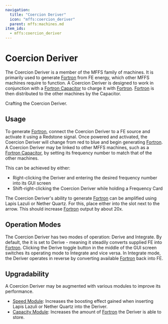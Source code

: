 ```yaml
---
navigation:
  title: "Coercion Deriver"
  icon: "mffs:coercion_deriver"
  parent: mffs:machines.md
item_ids:
  - mffs:coercion_deriver
---
```


# Coercion Deriver

<ItemImage id="mffs:coercion_deriver" />

The <Color id="blue">Coercion Deriver</Color> is a member of the MFFS family of machines. It is primarily used to generate [Fortron](../fortron.md) from FE energy, which other MFFS machines require to function. A <Color id="blue">Coercion Deriver</Color> is designed to work in conjunction with a [Fortron Capacitor](./fortron_capacitor.md) to charge it with [Fortron](../fortron.md). [Fortron](../fortron.md) is then distributed to the other machines by the Capacitor.

Crafting the <Color id="blue">Coercion Deriver</Color>.

<Recipe id="mffs:coercion_deriver" />

## Usage

To generate [Fortron](../fortron.md), connect the <Color id="blue">Coercion Deriver</Color> to a FE source and activate it using a Redstone signal. Once powered and activated, the <Color id="blue">Coercion Deriver</Color> will change from red to blue and begin generating [Fortron](../fortron.md). A <Color id="blue">Coercion Deriver</Color> may be linked to other MFFS machines, such as a [Fortron Capacitor](./fortron_capacitor.md), by setting its frequency number to match that of the other machines.

This can be achieved by either:
- Right-clicking the Deriver and entering the desired frequency number into its GUI screen
- Shift-right-clicking the Coercion Deriver while holding a Frequency Card

The <Color id="blue">Coercion Deriver</Color>'s ability to generate [Fortron](../fortron.md) can be amplified using <Color id="dark_green">Lapis Lazuli</Color> or <Color id="dark_green">Nether Quartz</Color>. For this, place either into the slot next to the arrow. This should increase [Fortron](../fortron.md) output by about 20x.

## Operation Modes

The <Color id="blue">Coercion Deriver</Color> has two modes of operation: Derive and Integrate. By default, the it is set to Derive - meaning it steadily converts supplied FE into [Fortron](../fortron.md). Clicking the <Color id="dark_green">Derive</Color> toggle button in the middle of the GUI screen switches its operating mode to <Color id="dark_green">Integrate</Color> and vice versa. In Integrate mode, the Deriver operates in reverse by converting available [Fortron](../fortron.md) back into FE.

## Upgradability

A Coercion Deriver may be augmented with various modules to improve its performance.
- [<Color id="dark_purple">Speed Module</Color>](../speed_module.md): Increases the boosting effect gained when inserting <Color id="dark_green">Lapis Lazuli</Color> or <Color id="dark_green">Nether Quartz</Color> into the Deriver.
- [<Color id="dark_purple">Capacity Module</Color>](../capacity_module.md): Increases the amount of [Fortron](../fortron.md) the Deriver is able to store.

